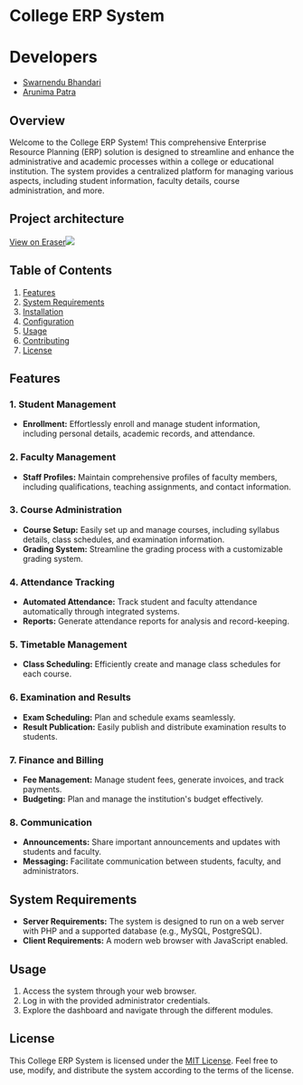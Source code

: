 ﻿# College ERP System 

# Developers
- [Swarnendu Bhandari](https://github.com/Swarnendu0123)
- [Arunima Patra](https://github.com/Arunima-A)

## Overview

Welcome to the College ERP System! This comprehensive Enterprise Resource Planning (ERP) solution is designed to streamline and enhance the administrative and academic processes within a college or educational institution. The system provides a centralized platform for managing various aspects, including student information, faculty details, course administration, and more.

## Project architecture
[View on Eraser![](https://app.eraser.io/workspace/GWw9El3mUg21WYuvlkuk/preview?elements=Ce6UPw4KWU3m9j3DlEaO9w&type=embed)](https://app.eraser.io/workspace/GWw9El3mUg21WYuvlkuk?elements=Ce6UPw4KWU3m9j3DlEaO9w)

## Table of Contents

1. [Features](#features)
2. [System Requirements](#system-requirements)
3. [Installation](#installation)
4. [Configuration](#configuration)
5. [Usage](#usage)
6. [Contributing](#contributing)
7. [License](#license)

## Features

### 1. Student Management
- **Enrollment:** Effortlessly enroll and manage student information, including personal details, academic records, and attendance.

### 2. Faculty Management
- **Staff Profiles:** Maintain comprehensive profiles of faculty members, including qualifications, teaching assignments, and contact information.

### 3. Course Administration
- **Course Setup:** Easily set up and manage courses, including syllabus details, class schedules, and examination information.
- **Grading System:** Streamline the grading process with a customizable grading system.

### 4. Attendance Tracking
- **Automated Attendance:** Track student and faculty attendance automatically through integrated systems.
- **Reports:** Generate attendance reports for analysis and record-keeping.

### 5. Timetable Management
- **Class Scheduling:** Efficiently create and manage class schedules for each course.

### 6. Examination and Results
- **Exam Scheduling:** Plan and schedule exams seamlessly.
- **Result Publication:** Easily publish and distribute examination results to students.

### 7. Finance and Billing
- **Fee Management:** Manage student fees, generate invoices, and track payments.
- **Budgeting:** Plan and manage the institution's budget effectively.

### 8. Communication
- **Announcements:** Share important announcements and updates with students and faculty.
- **Messaging:** Facilitate communication between students, faculty, and administrators.

## System Requirements

- **Server Requirements:** The system is designed to run on a web server with PHP and a supported database (e.g., MySQL, PostgreSQL).
- **Client Requirements:** A modern web browser with JavaScript enabled.

## Usage

1. Access the system through your web browser.
2. Log in with the provided administrator credentials.
3. Explore the dashboard and navigate through the different modules.

## License

This College ERP System is licensed under the [MIT License](LICENSE.md). Feel free to use, modify, and distribute the system according to the terms of the license.


